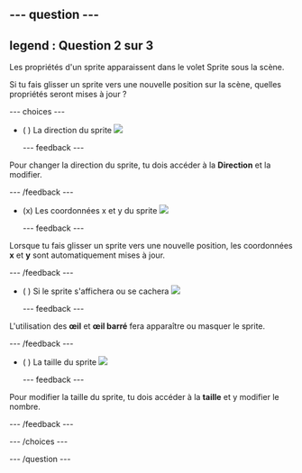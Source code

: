 --- question ---
---
legend : Question 2 sur 3
---

Les propriétés d'un sprite apparaissent dans le volet Sprite sous la scène.

Si tu fais glisser un sprite vers une nouvelle position sur la scène, quelles propriétés seront mises à jour ?

--- choices ---

- ( ) La direction du sprite ![](images/direction.png)

  --- feedback ---

Pour changer la direction du sprite, tu dois accéder à la **Direction** et la modifier.

  --- /feedback ---

- (x) Les coordonnées x et y du sprite ![](images/coordinates.png)

  --- feedback ---

Lorsque tu fais glisser un sprite vers une nouvelle position, les coordonnées **x** et **y** sont automatiquement mises à jour.

  --- /feedback ---

- ( ) Si le sprite s'affichera ou se cachera ![](images/visibility.png)

  --- feedback ---

L'utilisation des **œil** et **œil barré** fera apparaître ou masquer le sprite.

  --- /feedback ---

- ( ) La taille du sprite ![](images/size.png)

  --- feedback ---

Pour modifier la taille du sprite, tu dois accéder à la **taille** et y modifier le nombre.

  --- /feedback ---

--- /choices ---

--- /question ---

